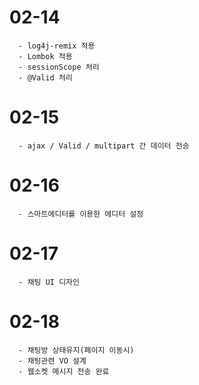   # 02-14
      - log4j-remix 적용
      - Lombok 적용
      - sessionScope 처리
      - @Valid 처리
      
  # 02-15
      - ajax / Valid / multipart 간 데이터 전송
  
  # 02-16
      - 스마트에디터를 이용한 에디터 설정
  
  # 02-17
      - 채팅 UI 디자인
  
  # 02-18 
      - 채팅방 상태유지(페이지 이동시)
      - 채팅관련 VO 설계
      - 웹소켓 메시지 전송 완료
      
